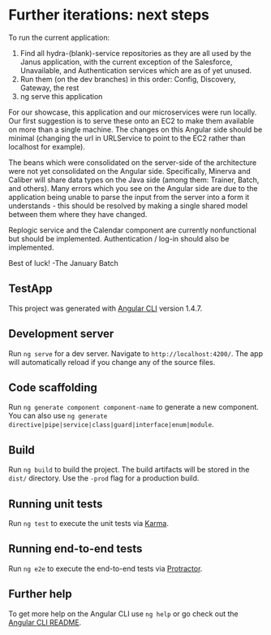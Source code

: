 # Further iterations: next steps

To run the current application:
1. Find all hydra-(blank)-service repositories as they are all used by the Janus application, with the current exception of the Salesforce, Unavailable, and Authentication services which are as of yet unused.
2. Run them (on the dev branches) in this order: Config, Discovery, Gateway, the rest
3. ng serve this application

For our showcase, this application and our microservices were run locally. Our first suggestion is to serve these onto an EC2 to make them available on more than a single machine. The changes on this Angular side should be minimal (changing the url in URLService to point to the EC2 rather than localhost for example).

The beans which were consolidated on the server-side of the architecture were not yet consolidated on the Angular side. Specifically, Minerva and Caliber will share data types on the Java side (among them: Trainer, Batch, and others). Many errors which you see on the Angular side are due to the application being unable to parse the input from the server into a form it understands - this should be resolved by making a single shared model between them where they have changed.

Replogic service and the Calendar component are currently nonfunctional but should be implemented. Authentication / log-in should also be implemented.

Best of luck! -The January Batch

## TestApp

This project was generated with [Angular CLI](https://github.com/angular/angular-cli) version 1.4.7.

## Development server

Run `ng serve` for a dev server. Navigate to `http://localhost:4200/`. The app will automatically reload if you change any of the source files.

## Code scaffolding

Run `ng generate component component-name` to generate a new component. You can also use `ng generate directive|pipe|service|class|guard|interface|enum|module`.

## Build

Run `ng build` to build the project. The build artifacts will be stored in the `dist/` directory. Use the `-prod` flag for a production build.

## Running unit tests

Run `ng test` to execute the unit tests via [Karma](https://karma-runner.github.io).

## Running end-to-end tests

Run `ng e2e` to execute the end-to-end tests via [Protractor](http://www.protractortest.org/).

## Further help

To get more help on the Angular CLI use `ng help` or go check out the [Angular CLI README](https://github.com/angular/angular-cli/blob/master/README.md).
